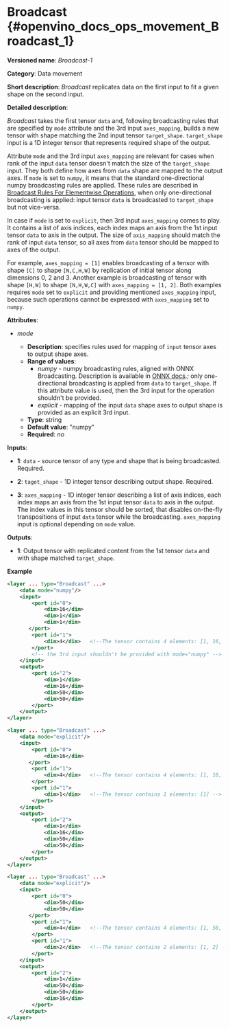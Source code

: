 # Broadcast {#openvino_docs_ops_movement_Broadcast_1}

**Versioned name**: *Broadcast-1*

**Category**: Data movement

**Short description**: *Broadcast* replicates data on the first input to fit a given shape on the second input.

**Detailed description**:

*Broadcast* takes the first tensor `data` and, following broadcasting rules that are specified by `mode` attribute and the 3rd input `axes_mapping`, builds a new tensor with shape matching the 2nd input tensor `target_shape`. `target_shape` input is a 1D integer tensor that represents required shape of the output.

Attribute `mode` and the 3rd input `axes_mapping` are relevant for cases when rank of the input `data` tensor doesn't match the size of the `target_shape` input. They both define how axes from `data` shape are mapped to the output axes. If `mode` is set to `numpy`, it means that the standard one-directional numpy broadcasting rules are applied. These rules are described in [Broadcast Rules For Elementwise Operations](../broadcast_rules.md), when only one-directional broadcasting is applied: input tensor `data` is broadcasted to `target_shape` but not vice-versa.

In case if `mode` is set to `explicit`, then 3rd input `axes_mapping` comes to play. It contains a list of axis indices, each index maps an axis from the 1st input tensor `data` to axis in the output. The size of `axis_mapping` should match the rank of input `data` tensor, so all axes from `data` tensor should be mapped to axes of the output.

For example, `axes_mapping = [1]` enables broadcasting of a tensor with shape `[C]` to shape `[N,C,H,W]` by replication of initial tensor along dimensions 0, 2 and 3. Another example is broadcasting of tensor with shape `[H,W]` to shape `[N,H,W,C]` with `axes_mapping = [1, 2]`. Both examples requires `mode` set to `explicit` and providing mentioned `axes_mapping` input, because such operations cannot be expressed with `axes_mapping` set to `numpy`.


**Attributes**:

* *mode*

  * **Description**: specifies rules used for mapping of `input` tensor axes to output shape axes.
  * **Range of values**:
    * *numpy* - numpy broadcasting rules, aligned with ONNX Broadcasting. Description is available in <a href="https://github.com/onnx/onnx/blob/master/docs/Broadcasting.md">ONNX docs</a>.; only one-directional broadcasting is applied from `data` to `target_shape`. If this attribute value is used, then the 3rd input for the operation shouldn't be provided.
    * *explicit* - mapping of the input `data` shape axes to output shape is provided as an explicit 3rd input.
  * **Type**: string
  * **Default value**: "numpy"
  * **Required**: *no*


**Inputs**:

*   **1**: `data` - source tensor of any type and shape that is being broadcasted. Required.

*   **2**: `taget_shape` - 1D integer tensor describing output shape. Required.

*   **3**: `axes_mapping` - 1D integer tensor describing a list of axis indices, each index maps an axis from the 1st input tensor `data` to axis in the output. The index values in this tensor should be sorted, that disables on-the-fly transpositions of input `data` tensor while the broadcasting. `axes_mapping` input is optional depending on `mode` value.

**Outputs**:

*   **1**: Output tensor with replicated content from the 1st tensor `data` and with shape matched `target_shape`.

**Example**

```xml
<layer ... type="Broadcast" ...>
    <data mode="numpy"/>
    <input>
        <port id="0">
            <dim>16</dim>
            <dim>1</dim>
            <dim>1</dim>
       </port>
        <port id="1">
            <dim>4</dim>   <!--The tensor contains 4 elements: [1, 16, 50, 50] -->
        </port>
        <!-- the 3rd input shouldn't be provided with mode="numpy" -->
    </input>
    <output>
        <port id="2">
            <dim>1</dim>
            <dim>16</dim>
            <dim>50</dim>
            <dim>50</dim>
        </port>
    </output>
</layer>

<layer ... type="Broadcast" ...>
    <data mode="explicit"/>
    <input>
        <port id="0">
            <dim>16</dim>
       </port>
        <port id="1">
            <dim>4</dim>   <!--The tensor contains 4 elements: [1, 16, 50, 50] -->
        </port>
        <port id="1">
            <dim>1</dim>   <!--The tensor contains 1 elements: [1] -->
        </port>
    </input>
    <output>
        <port id="2">
            <dim>1</dim>
            <dim>16</dim>
            <dim>50</dim>
            <dim>50</dim>
        </port>
    </output>
</layer>

<layer ... type="Broadcast" ...>
    <data mode="explicit"/>
    <input>
        <port id="0">
            <dim>50</dim>
            <dim>50</dim>
       </port>
        <port id="1">
            <dim>4</dim>   <!--The tensor contains 4 elements: [1, 50, 50, 16] -->
        </port>
        <port id="1">
            <dim>2</dim>   <!--The tensor contains 2 elements: [1, 2] -->
        </port>
    </input>
    <output>
        <port id="2">
            <dim>1</dim>
            <dim>50</dim>
            <dim>50</dim>
            <dim>16</dim>
        </port>
    </output>
</layer>
```
